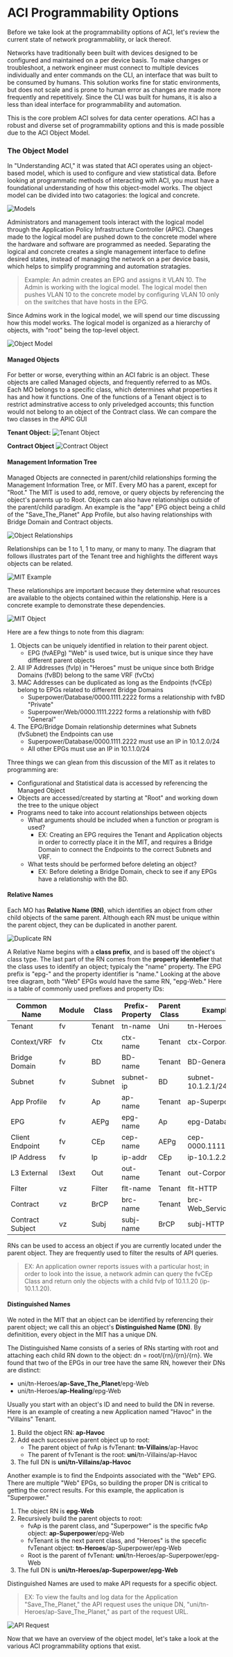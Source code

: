 # ACI Programmability Options
Before we take look at the programmability options of ACI, let's review the current state of network programmabliity, or lack thereof.

Networks have traditionally been built with devices designed to be configured and maintained on a per device basis. To make changes or troubleshoot, a network engineer must connect to multiple devices individually and enter commands on the CLI, an interface that was built to be consumed by humans. This solution works fine for static environments, but does not scale and is prone to human error as changes are made more frequently and repetitively.  Since the CLI was built for humans, it is also a less than ideal interface for programmability and automation.

This is the core problem ACI solves for data center operations.  ACI has a robust and diverse set of programmability options and this is made possible due to the ACI Object Model.

### The Object Model
In "Understanding ACI," it was stated that ACI operates using an object-based model, which is used to configure and view statistical data. Before looking at programmatic methods of interacting with ACI, you must have a foundational understanding of how this object-model works. The object model can be divided into two catagories: the logical and concrete.

![Models](/posts/files/intro-to-aci_programmability-optons/assets/images/models.png)

Administrators and management tools interact with the logical model through the Application Policy Infrastructure Controller (APIC). Changes made to the logical model are pushed down to the concrete model where the hardware and software are programmed as needed. Separating the logical and concrete creates a single management interface to define desired states, instead of managing the network on a per device basis, which helps to simplify programming and automation stratagies.
>Example: An admin creates an EPG and assigns it VLAN 10. The Admin is working with the logical model. The logical model then pushes VLAN 10 to the concrete model by configuring VLAN 10 only on the switches that have hosts in the EPG.

Since Admins work in the logical model, we will spend our time discussing how this model works. The logical model is organized as a hierarchy of objects, with "root" being the top-level object.

![Object Model](/posts/files/intro-to-aci_programmability-optons/assets/images/object_model.png)

#### Managed Objects
For better or worse, everything within an ACI fabric is an object. These objects are called Managed objects, and frequently referred to as MOs. Each MO belongs to a specific class, which determines what properties it has and how it functions. One of the functions of a Tenant object is to restrict adminstrative access to only priveledged accounts; this function would not belong to an object of the Contract class. We can compare the two classes in the APIC GUI

**Tenant Object:**
![Tenant Object](/posts/files/intro-to-aci_programmability-optons/assets/images/tenant_object_in_gui.png)

**Contract Object**
![Contract Object](/posts/files/intro-to-aci_programmability-optons/assets/images/contract_object_in_gui.png)

#### Management Information Tree
Managed Objects are connected in parent/child relationships forming the Management Information Tree, or MIT. Every MO has a parent, except for "Root." The MIT is used to add, remove, or query objects by referencing the object's parents up to Root. Objects can also have relationships outside of the parent/child paradigm. An example is the "app" EPG object being a child of the "Save_The_Planet" App Profile, but also having relationships with Bridge Domain and Contract objects.

![Object Relationships](/posts/files/intro-to-aci_programmability-optons/assets/images/object_relationships.png)

Relationships can be 1 to 1, 1 to many, or many to many. The diagram that follows illustrates part of the Tenant tree and highlights the different ways objects can be related.

![MIT Example](/posts/files/intro-to-aci_programmability-optons/assets/images/mit_example.png)

These relationships are important because they determine what resources are available to the objects contained within the relationship. Here is a concrete example to demonstrate these dependencies.

![MIT Object](/posts/files/intro-to-aci_programmability-optons/assets/images/mit_objects.png)

Here are a few things to note from this diagram:

1.  Objects can be uniquely identified in relation to their parent object.
    *  EPG (fvAEPg) "Web" is used twice, but is unique since they have different parent objects
2.  All IP Addresses (fvIp) in "Heroes" must be unique since both Bridge Domains (fvBD) belong to the same VRF (fvCtx)
3.  MAC Addresses can be duplicated as long as the Endpoints (fvCEp) belong to EPGs related to different Bridge Domains
    *  Superpower/Database/0000.1111.2222 forms a relationship with fvBD "Private"
    *  Superpower/Web/0000.1111.2222 forms a relationship with fvBD "General"
4.  The EPG/Bridge Domain relationship determines what Subnets (fvSubnet) the Endpoints can use
    *  Superpower/Database/0000.1111.2222 must use an IP in 10.1.2.0/24
    *  All other EPGs must use an IP in 10.1.1.0/24

Three things we can glean from this discussion of the MIT as it relates to programming are:

*  Configurational and Statistical data is accessed by referencing the Managed Object
*  Objects are accessed/created by starting at "Root" and working down the tree to the unique object
*  Programs need to take into account relationships between objects
    -  What arguments should be included when a function or program is used?
        +  EX: Creating an EPG requires the Tenant and Application objects in order to correctly place it in the MIT, and requires a Bridge Domain to connect the Endpoints to the correct Subnets and VRF.
    -  What tests should be performed before deleting an object?
        +  EX: Before deleting a Bridge Domain, check to see if any EPGs have a relationship with the BD.

#### Relative Names
Each MO has **Relative Name (RN)**, which identifies an object from other child objects of the same parent. Although each RN must be unique within the parent object, they can be duplicated in another parent.

![Duplicate RN](/posts/files/intro-to-aci_programmability-optons/assets/images/duplicate_rn.png)

A Relative Name begins with a **class prefix**, and is based off the object's class type. The last part of the RN comes from the **property identefier** that the class uses to identify an object; typicaly the "name" property. The EPG prefix is "epg-" and the property identifier is "name." Looking at the above tree diagram, both "Web" EPGs would have the same RN, "epg-Web." Here is a table of commonly used prefixes and property IDs:

| **Common Name** | **Module** | **Class** | **Prefix-Property** | **Parent** **Class** | **Example** |
| ----------- | ------ | ----- | --------------- | ------------ | ------- |
| Tenant | fv | Tenant | tn-name | Uni | tn-Heroes |
| Context/VRF | fv | Ctx | ctx-name | Tenant | ctx-Corporate |
| Bridge Domain | fv | BD | BD-name | Tenant | BD-General |
| Subnet | fv | Subnet | subnet-ip | BD | subnet-10.1.2.1/24 |
| App Profile | fv | Ap | ap-name | Tenant | ap-Superpower |
| EPG | fv | AEPg | epg-name | Ap | epg-Database |
| Client Endpoint | fv | CEp | cep-name | AEPg | cep-0000.1111.2222 |
| IP Address | fv | Ip | ip-addr | CEp | ip-10.1.2.20 |
| L3 External | l3ext | Out | out-name | Tenant | out-Corporate |
| Filter | vz | Filter | flt-name | Tenant | flt-HTTP |
| Contract | vz | BrCP | brc-name | Tenant | brc-Web_Services |
| Contract Subject | vz | Subj | subj-name | BrCP | subj-HTTP |

RNs can be used to access an object if you are currently located under the parent object. They are frequently used to filter the results of API queries.
>EX: An application owner reports issues with a particular host; in order to look into the issue, a network admin can query the fvCEp Class and return only the objects with a child fvIp of 10.1.1.20 (ip-10.1.1.20).

#### Distinguished Names
We noted in the MIT that an object can be identified by referencing their parent object; we call this an object's **Distinguished Name (DN)**. By definitition, every object in the MIT has a unique DN.

The Distinguished Name consists of a series of RNs starting with root and attaching each child RN down to the object: dn = root/{rn}/{rn}/{rn}. We found that two of the EPGs in our tree have the same RN, however their DNs are distinct:

*  uni/tn-Heroes/**ap-Save_The_Planet**/epg-Web
*  uni/tn-Heroes/**ap-Healing**/epg-Web

Usually you start with an object's ID and need to build the DN in reverse.
Here is an example of creating a new Application named "Havoc" in the "Villains" Tenant.

1.  Build the object RN: **ap-Havoc**
2.  Add each successive parent object up to root:
    *  The parent object of fvAp is fvTenant: **tn-Villains**/ap-Havoc
    *  The parent of fvTenant is the root: **uni**/tn-Villains/ap-Havoc
3.  The full  DN is **uni/tn-Villains/ap-Havoc**

Another example is to find the Endpoints associated with the "Web" EPG. There are multiple "Web" EPGs, so building the proper DN is critical to getting the correct results. For this example, the application is "Superpower."

1.  The object RN is **epg-Web**
2.  Recursively build the parent objects to root:
    *  fvAp is the parent class, and "Superpower" is the specific fvAp object: **ap-Superpower**/epg-Web
    *  fvTenant is the next parent class, and "Heroes" is the specefic  fvTenant object: **tn-Heroes**/ap-Superpower/epg-Web
    *  Root is the parent of fvTenant: **uni**/tn-Heroes/ap-Superpower/epg-Web
3.  The full DN is **uni/tn-Heroes/ap-Superpower/epg-Web**

Distinguished Names are used to make API requests for a specific object.
>EX: To view the faults and log data for the Application "Save_The_Planet," the API request uses the unique DN, "uni/tn-Heroes/ap-Save_The_Planet," as part of the request URL.

![API Request](/posts/files/intro-to-aci_programmability-optons/assets/images/api_request.png)

Now that we have an overview of the object model, let's take a look at the various ACI programmability options that exist.
